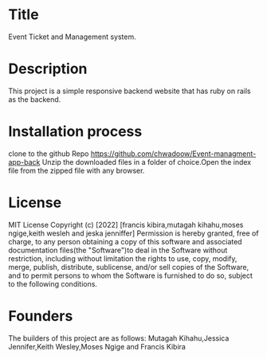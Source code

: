 # Title 
Event Ticket and Management system.

# Description

This project is a simple responsive backend website that has ruby on rails as the backend.

# Installation process 
clone to the github Repo https://github.com/chwadoow/Event-managment-app-back Unzip the downloaded files in a folder of choice.Open the index file from the zipped file with any browser.

# License
 MIT License Copyright (c) [2022] [francis kibira,mutagah kihahu,moses ngige,keith wesleh and jeska jenniffer] Permission is hereby granted, free of charge, to any person obtaining a copy of this software and associated documentation files(the "Software")to deal in the Software without restriction, including without limitation the rights to use, copy, modify, merge, publish, distribute, sublicense, and/or sell copies of the Software, and to permit persons to whom the Software is furnished to do so, subject to the following conditions.

# Founders
The builders of this project are as follows: Mutagah Kihahu,Jessica Jennifer,Keith Wesley,Moses Ngige and Francis Kibira




